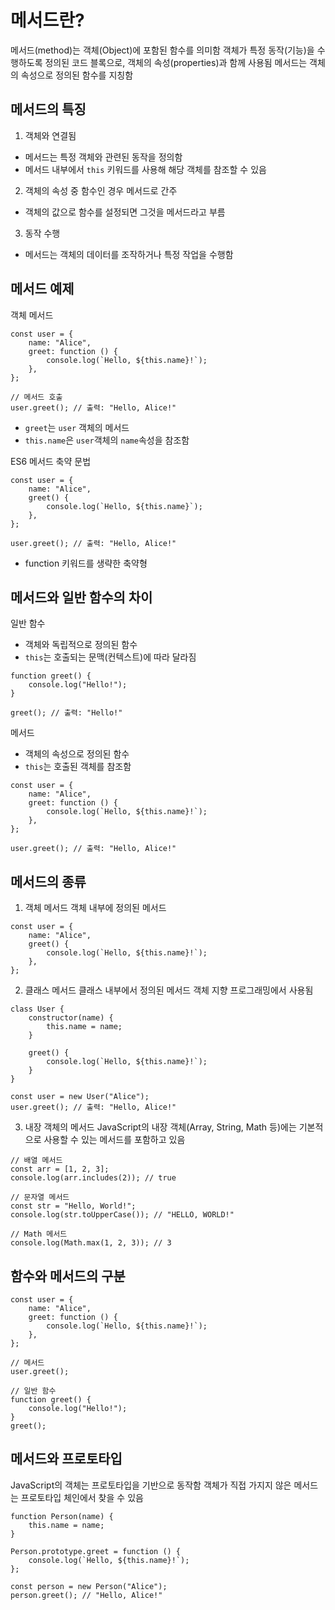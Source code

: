 # 메서드란?

메서드(method)는 객체(Object)에 포함된 함수를 의미함
객체가 특정 동작(기능)을 수행하도록 정의된 코드 블록으로, 객체의 속성(properties)과 함께 사용됨
메서드는 객체의 속성으로 정의된 함수를 지칭함

## 메서드의 특징

1. 객체와 연결됨

-   메서드는 특정 객체와 관련된 동작을 정의함
-   메서드 내부에서 `this` 키워드를 사용해 해당 객체를 참조할 수 있음

2. 객체의 속성 중 함수인 경우 메서드로 간주

-   객체의 값으로 함수를 설정되면 그것을 메서드라고 부름

3. 동작 수행

-   메서드는 객체의 데이터를 조작하거나 특정 작업을 수행함

## 메서드 예제

객체 메서드

```
const user = {
    name: "Alice",
    greet: function () {
        console.log(`Hello, ${this.name}!`);
    },
};

// 메서드 호출
user.greet(); // 출력: "Hello, Alice!"
```

-   `greet`는 `user` 객체의 메서드
-   `this.name`은 `user`객체의 `name`속성을 참조함

ES6 메서드 축약 문법

```
const user = {
    name: "Alice",
    greet() {
        console.log(`Hello, ${this.name}`);
    },
};

user.greet(); // 출력: "Hello, Alice!"
```

-   function 키워드를 생략한 축약형

## 메서드와 일반 함수의 차이

일반 함수

-   객체와 독립적으로 정의된 함수
-   `this`는 호출되는 문맥(컨텍스트)에 따라 달라짐

```
function greet() {
    console.log("Hello!");
}

greet(); // 출력: "Hello!"
```

메서드

-   객체의 속성으로 정의된 함수
-   `this`는 호출된 객체를 참조함

```
const user = {
    name: "Alice",
    greet: function () {
        console.log(`Hello, ${this.name}!`);
    },
};

user.greet(); // 출력: "Hello, Alice!"
```

## 메서드의 종류

1. 객체 메서드
   객체 내부에 정의된 메서드

```
const user = {
    name: "Alice",
    greet() {
        console.log(`Hello, ${this.name}!`);
    },
};
```

2. 클래스 메서드
   클래스 내부에서 정의된 메서드
   객체 지향 프로그래밍에서 사용됨

```
class User {
    constructor(name) {
        this.name = name;
    }

    greet() {
        console.log(`Hello, ${this.name}!`);
    }
}

const user = new User("Alice");
user.greet(); // 출력: "Hello, Alice!"
```

3. 내장 객체의 메서드
   JavaScript의 내장 객체(Array, String, Math 등)에는 기본적으로 사용할 수 있는 메서드를 포함하고 있음

```
// 배열 메서드
const arr = [1, 2, 3];
console.log(arr.includes(2)); // true

// 문자열 메서드
const str = "Hello, World!";
console.log(str.toUpperCase()); // "HELLO, WORLD!"

// Math 메서드
console.log(Math.max(1, 2, 3)); // 3
```

## 함수와 메서드의 구분

```
const user = {
    name: "Alice",
    greet: function () {
        console.log(`Hello, ${this.name}!`);
    },
};

// 메서드
user.greet();

// 일반 함수
function greet() {
    console.log("Hello!");
}
greet();
```

## 메서드와 프로토타입

JavaScript의 객체는 프로토타입을 기반으로 동작함
객체가 직접 가지지 않은 메서드는 프로토타입 체인에서 찾을 수 있음

```
function Person(name) {
    this.name = name;
}

Person.prototype.greet = function () {
    console.log(`Hello, ${this.name}!`);
};

const person = new Person("Alice");
person.greet(); // "Hello, Alice!"

```
